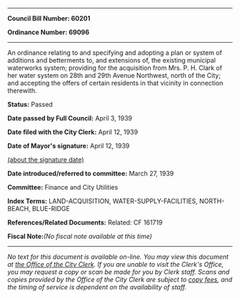 

********

**Council Bill Number: 60201**
   
**Ordinance Number: 69096**
********

 An ordinance relating to and specifying and adopting a plan or system of additions and betterments to, and extensions of, the existing municipal waterworks system; providing for the acquisition from Mrs. P. H. Clark of her water system on 28th and 29th Avenue Northwest, north of the City; and accepting the offers of certain residents in that vicinity in connection therewith.

**Status:** Passed
   
**Date passed by Full Council:** April 3, 1939
   
**Date filed with the City Clerk:** April 12, 1939
   
**Date of Mayor's signature:** April 12, 1939
   
[(about the signature date)](/~public/approvaldate.htm)
   
   
   
**Date introduced/referred to committee:** March 27, 1939
   
**Committee:** Finance and City Utilities
   
   
**Index Terms:** LAND-ACQUISITION, WATER-SUPPLY-FACILITIES, NORTH-BEACH, BLUE-RIDGE

**References/Related Documents:** Related: CF 161719

**Fiscal Note:**_(No fiscal note available at this time)_
********

_No text for this document is available on-line. You may view this document at [the Office of the City Clerk](http://www.seattle.gov/leg/clerk/contactUs.htm). If you are unable to visit the Clerk's Office, you may request a copy or scan be made for you by Clerk staff. Scans and copies provided by the Office of the City Clerk are subject to [copy fees](http://clerk.seattle.gov/~public/clerkfees.htm), and the timing of service is dependent on the availability of staff._

